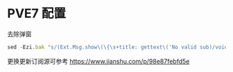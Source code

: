 # PVE7 配置

去除弹窗

```js
sed -Ezi.bak "s/(Ext.Msg.show\(\{\s+title: gettext\('No valid sub)/void\(\{ \/\/\1/g" /usr/share/javascript/proxmox-widget-toolkit/proxmoxlib.js && systemctl restart pveproxy.service
```

更换更新订阅源可参考 <https://www.jianshu.com/p/98e87febfd5e>
